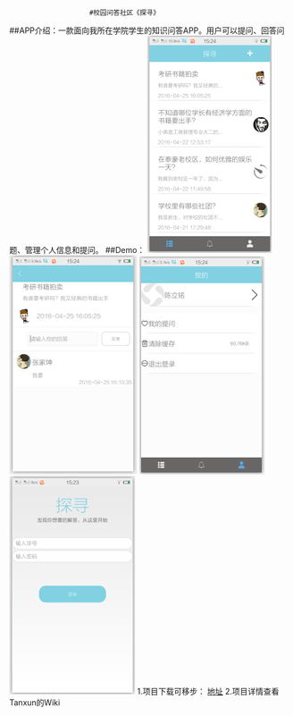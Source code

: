 ﻿
                        #校园问答社区《探寻》

##APP介绍：一款面向我所在学院学生的知识问答APP。用户可以提问、回答问题、管理个人信息和提问。
##Demo：
![home](https://github.com/Miller-wenjie/Tanxun/blob/master/zhuye.png) ![question](https://github.com/Miller-wenjie/Tanxun/blob/master/questiondetail.png)
![person](https://github.com/Miller-wenjie/Tanxun/blob/master/personuser.png)
![login](https://github.com/Miller-wenjie/Tanxun/blob/master/login.png)
1.项目下载可移步： [地址](http://miller-wenjie.github.io/Tanxun/)
2.项目详情查看Tanxun的Wiki

